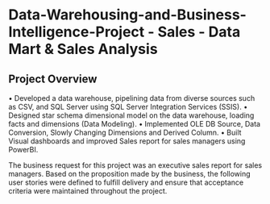# Data-Warehousing-and-Business-Intelligence-Project - Sales - Data Mart & Sales Analysis

## Project Overview
•	Developed a data warehouse, pipelining data from diverse sources such as CSV, and SQL Server using SQL Server Integration Services (SSIS).
•	Designed star schema dimensional model on the data warehouse, loading facts and dimensions (Data Modeling).
•	Implemented OLE DB Source, Data Conversion, Slowly Changing Dimensions and Derived Column.
•	Built Visual dashboards and improved Sales report for sales managers using PowerBI.

The business request for this project was an executive sales report for sales managers. 
Based on the proposition made by the business, 
the following user stories were defined to fulfill delivery 
and ensure that acceptance criteria were maintained throughout the project.
